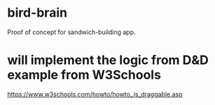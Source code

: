 # bird-brain
Proof of concept for sandwich-building app.

# will implement the logic from D&D example from W3Schools
https://www.w3schools.com/howto/howto_js_draggable.asp
